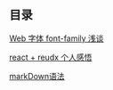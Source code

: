 ## 目录
[Web 字体 font-family 浅谈](https://github.com/bailicangdu/blog/issues/5)

[react + reudx 个人感悟](https://github.com/bailicangdu/blog/issues/3)

[markDown语法](https://github.com/bailicangdu/blog/issues/2)
